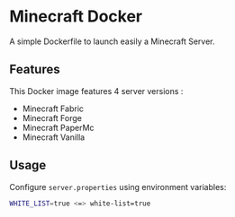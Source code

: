 # Minecraft Docker

A simple Dockerfile to launch easily a Minecraft Server.

## Features

This Docker image features 4 server versions :
- Minecraft Fabric
- Minecraft Forge
- Minecraft PaperMc
- Minecraft Vanilla

## Usage



Configure `server.properties` using environment variables:
```bash
WHITE_LIST=true <=> white-list=true

```




